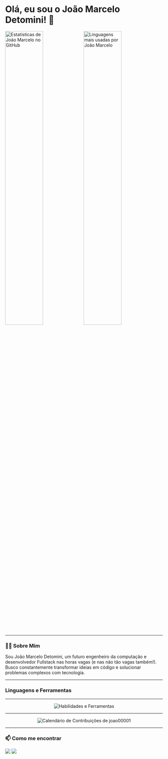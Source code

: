 # Olá, eu sou o João Marcelo Detomini! 👋

<p align="left">
  <img src="https://github-readme-stats.vercel.app/api?username=joao00001&show_icons=true&theme=dracula&include_all_commits=true&count_private=true" alt="Estatísticas de João Marcelo no GitHub" width="49%"/>
  <img src="https://github-readme-stats.vercel.app/api/top-langs/?username=joao00001&layout=compact&langs_count=7&theme=dracula" alt="Linguagens mais usadas por João Marcelo" width="49%"/>
</p>

---

### 👨‍💻 Sobre Mim

<p align="left">
  Sou João Marcelo Detomini, um futuro engenheiro da computação e desenvolvedor Fullstack nas horas vagas (e nas não tão vagas também!). Busco constantemente transformar ideias em código e solucionar problemas complexos com tecnologia.
</p>

---

### Linguagens e Ferramentas
---

<p align="center">
  <img src="https://skillicons.dev/icons?i=javascript,typescript,react,nextjs,nodejs,python,java,html,css,tailwind,styledcomponents,git,github,vscode,figma" alt="Habilidades e Ferramentas"/>
</p>

---

<p align="center">
  <img src="https://ghchart.rshah.org/joao00001" alt="Calendário de Contribuições de joao00001" />
</p>

---

### 📫 Como me encontrar

<p align="left">
  <a href="https://linkedin.com/in/SEU-USUARIO-AQUI" target="_blank"><img src="https://img.shields.io/badge/-LinkedIn-%230077B5?style=for-the-badge&logo=linkedin&logoColor=white" target="_blank"></a>
  <a href="mailto:SEU-EMAIL-AQUI@example.com"><img src="https://img.shields.io/badge/-Gmail-%23333?style=for-the-badge&logo=gmail&logoColor=white" target="_blank"></a>
</p>
